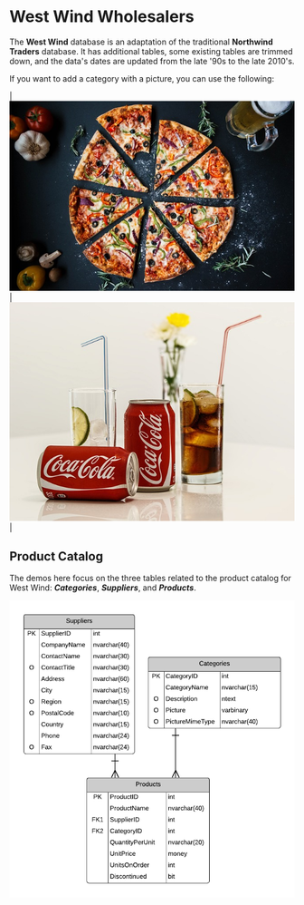 # West Wind Wholesalers

The **West Wind** database is an adaptation of the traditional **Northwind Traders** database. It has additional tables, some existing tables are trimmed down, and the data's dates are updated from the late '90s to the late 2010's.

If you want to add a category with a picture, you can use the following:

| ![Pizza](pizza.jpg) | ![Pop](pop.jpg) |

## Product Catalog

The demos here focus on the three tables related to the product catalog for West Wind: ***Categories***, ***Suppliers***, and ***Products***.

![Product Catalog](WestWind-2019-ProductCatalog.png)
